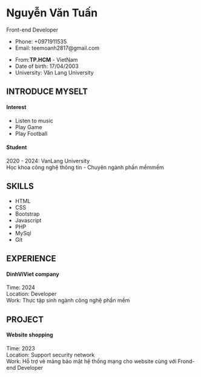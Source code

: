 
<!DOCTYPE html>
<html lang="en">
<head>
    <meta charset="UTF-8">
    <meta http-equiv="X-UA-Compatible" content="IE=edge">
    <meta name="viewport" content="width=device-width, initial-scale=1.0">
    <link rel="stylesheet" href="style.css">
    <link rel="stylesheet" href="https://cdnjs.cloudflare.com/ajax/libs/font-awesome/6.2.1/css/all.min.css">
</head>
<body>
    <div class="container">
       <div class="avatar">
        <img src="" alt="">
       </div>
       <div class="name">
            <h1>Nguyễn Văn Tuấn</h1>
            <div class="specialize">Front-end Developer</div>
            <ul class="contact">
                <li>
                    <span>Phone:</span> +0971911535
                </li>
                <li>
                    <span>Email:</span> teemoanh2817@gmail.com
                </li>
            </ul>
       </div>
       <div class="info">
            <ul>
                <li>From:<b>TP.HCM</b> - VietNam</li>
                <li>Date of birth: 17/04/2003</li>
                <li>University: Văn Lang University</li>
            </ul>
       </div>
       <div class="intro">
        <h2>INTRODUCE MYSELT</h2>
        </div>
        <div class="item">
            <h4>Interest</h4>
        </h2>
        <ul>
            <li>Listen to music</li>
            <li>Play Game</li>
            <li>Play Football</li>
        </ul>
    </div>
            <div class="item">
                <h4>Student</h4>
                <div class="time">
                   <span>2020 - 2024:</span>
                   <span>VanLang University</span>
                </div>
                <div class="des">
                    Học khoa công nghệ thông tin - Chuyên ngành phần mềmmềm
                </div>
            </div>
            <h2 class="skills">
                SKILLS
            </h2>
            <ul>
                <li>HTML</li>
                <li>CSS</li>
                <li>Bootstrap</li>
                <li>Javascript</li>
                <li>PHP</li>
                <li>MySql</li>
                <li>Git</li>
            </ul>
        <h2 class="experience">
            EXPERIENCE
        </h2>
        <div class="item">
            <h4>DinhViViet company</h4>
            <div class="time">
               Time: 2024
            </div>
            <div class="location">
               Location: Developer
            </div>
            <div class="des">
               Work: Thực tập sinh ngành công nghệ phần mềm
        <h2 class="project">
            PROJECT
        </h2>
        <div class="item">
            <h4>Website shopping</h4>
            <div class="time">
               Time: 2023
            </div>
            <div class="location">
                Location: Support security network
            </div>
            <div class="des">
                Work: Hỗ trợ vè mảng bảo mật hệ thống mạng cho website cùng với Frond-end Developer
            </div>
        </div>
       </div>
    </div>
